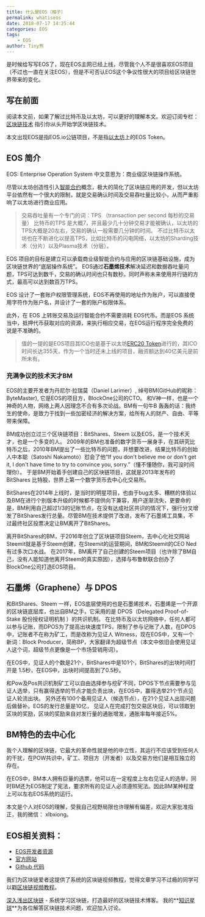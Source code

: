 ```yaml
---
title: 什么是EOS（柚子）
permalink: whatiseos
date: 2018-07-17 14:25:44
categories: EOS
tags:
    - EOS
author: Tiny熊
---
```


是时候给写写EOS了，现在EOS主网已经上线，尽管我个人不是很喜欢EOS项目（不过也一直在关注EOS），但是不可否认EOS这个争议性很大的项目给区块链世界带来的变化。

<!-- more -->

## 写在前面

阅读本文前，如果了解过比特币及以太坊，可以更好的理解本文。欢迎订阅专栏：[区块链技术](https://xiaozhuanlan.com/blockchaincore)
指引你从头开始学区块链技术。

本文出现EOS是指EOS.io公链项目，不是指[以太坊](https://learnblockchain.cn/2017/11/20/whatiseth/)上的EOS Token。


## EOS 简介

EOS: Enterprise Operation System 中文意思为：商业级区块链操作系统。

尽管以太坊创造性引入[智能合约](https://learnblockchain.cn/2018/01/04/understanding-smart-contracts/)概念，极大的简化了区块链应用的开发，但以太坊平台依然有一个很大的限制，就是交易确认时间及交易吞吐量比较小，从而严重影响了以太坊进行商业应用。

> 交易吞吐量有一个专门的词：TPS （transaction per second 每秒的交易量） 比特币的TPS 是大概7，并且最少几十分钟交易才能被确认，以太坊的TPS大概是20左右，交易的确认一般需要几分钟的时间。
> 不过比特币以太坊也在不断进化以提高TPS，比如比特币的闪电网络，以太坊的Sharding技术（分片）以及Plasma技术（分层）。

EOS 项目的目标是建立可以承载商业级智能合约与应用的区块链基础设施，成为区块链世界的“底层操作系统”。
EOS通过**石墨烯技术**解决延迟和数据吞吐量问题，TPS可达到数千，交易的确认时间也只有数秒。同时声称未来使用并行链的方式，最高可以达到数百万TPS。

EOS 设计了一套账户权限管理系统，EOS不再使用的地址作为账户，可以直接使用字符作为账户名，并设计了一套的账户权限体系。

此外，在 EOS 上转账交易及运行智能合约不需要消耗 EOS代币。而是EOS 系统当中，抵押代币获取对应的资源，来执行相应交易，在EOS运行程序完全免费的说是不准确的。


> 值的一提的是EOS项目其ICO也是基于以太坊[ERC20 Token](https://learnblockchain.cn/2018/01/12/create_token/)进行的，其ICO 时间长达355天，作为一个当时还未上线的项目，融资额达到40亿美元是前所未有。


### 充满争议的技术天才BM

EOS的主要开发者为丹尼尔·拉瑞莫（Daniel Larimer）, 绰号BM(GitHub的昵称：ByteMaster), 它是EOS的项目方，BlockOne公司的CTO。
和V神一样，也是一个神奇的人物，网络上两人因理念不合有多次论战。BM有一句牛B 轰轰的话：我终生的使命，是致力于找到一些加密经济的解决方案，给所有人的财产、自由、平等带来保障。

BM成功创立过三个区块链项目：BitShares、Steem 以及EOS，是一个技术天才，也是一个多变的人。
2009年的BM也准备的数字货币一展身手，在其研究比特币之后，2010年BM提出了一些比特币的问题，并想要改进，结果比特币的创始人中本聪（Satoshi Nakamoto）怼会了他“If you don't believe me or don't get it, I don't have time to try to convince you, sorry.”（懂不懂随你，我可没时间理你）。
于是BM开始着手创建自己的区块链项目，这就是2013年发布的 BitShares 比特股，世界上第一个数字货币去中心化交易所。

BitShares在2014年上线时，是当时的明星项目，也由于bug太多、糟糕的体验以及BM在进行个别版本升级的时候都不提供向下兼容，用户逐渐流失，更要命的是，BM利用自己超过1/3的记账节点，在没有达成社区共识的情况下，强行分叉增发了BitShares发行总量。尽管BM在技术提供了改进，发布了石墨烯工具集，不过最终社区投票决定让BM离开了BitShares。

离开BitShares的BM，于2016年创立了区块链项目Steem，去中心化社交网站Steemit就是基于Steem创建，在Steemit的运营期间，BM和Steemit的CEO Ned有过多次口水战。
在2017年，BM离开了自己创建的Steem项目（也许除了BM自己，没有人能知道他离开Steem的真实原因），选择与布鲁默联合创办了BlockOne公司打造EOS项目。


## 石墨烯（Graphene）与 DPOS

和BitShares、Steem 一样，EOS底层使用的也是石墨烯技术，石墨烯是一个开源的区块链底层库，也出自BM之手，它采用的是 DPOS（Delegated Proof-of-Stake 股份授权证明机制 ）的共识机制。
在比特币及以太坊网络中，任何人都可以参与记账，而DPOS为了提高出块速度TPS，限制了参与记账了人数，在DPOS中，记账者不在称为矿工，而是改称为见证人 Witness，现在EOS中，又有一个新词：Block Producer，简称BP，大家翻译为超级节点（本文中依旧会使用见证人这个词，超级节点更像是一个市场营销用词）。

在EOS中，见证人的个数是21个，BitShares中是101个，BitShares的出块时间打开是 1.5秒，在EOS中，出块时间提高到了0.5秒。

和Pow及Pos共识机制矿工可以自由选择参与挖矿不同，DPOS下节点需要参与见证人选举，只有赢得选举的节点才能负责出块，在EOS中，赢得选举21个节点见证人轮流出块。
另外还有100个备用见证人（候选节点），在21个见证人出现问题后做替补。EOS的发行总量是10亿， 见证人在完成打包交易区块后，可以领取到区块的奖励，区块的奖励来自对发行量的通胀增发，通胀率每年接近5%。


## BM特色的去中心化

我个人理解的区块链，它最大的革命性就是他的中立性，其运行不应该受到任何人的干扰，在POW共识中，矿工、项目方（开发者）以及交易方他们是相互独立的存在。

在EOS中，BM本人拥有巨量的选票，他可以在一定程度上左右见证人的选举，同时BM还为EOS制定了宪法，要求所有的见证人必须遵照宪法。因此BM某种程度上可以左右EOS系统的运行。

本文是个人对EOS的理解，受我自己视野局限也许理解有偏差，欢迎大家批准指正，我的微信： xlbxiong。


## EOS相关资料：
* [EOS开发者资源](https://developers.eos.io/)
* [官方网站](https://eos.io)
* [Github 代码](https://github.com/EOSIO)

我们为区块链爱者这提供了系统的区块链视频教程，觉得文章学习不过瘾的同学可以戳[区块链视频教程](https://learnblockchain.cn/course/)。

[深入浅出区块链](https://learnblockchain.cn/) - 系统学习区块链，打造最好的区块链技术博客。
我的**[知识星球](https://learnblockchain.cn/images/zsxq.png)**为各位解答区块链技术问题，欢迎加入讨论。

